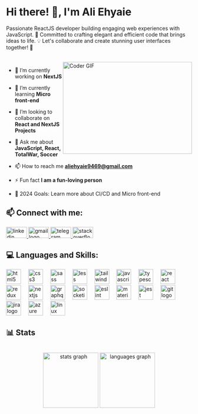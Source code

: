 <h1>Hi there! 👋, I'm Ali Ehyaie</h1>
<p>Passionate ReactJS developer building engaging web experiences with JavaScript. 🚀 Committed to crafting elegant and efficient code that brings ideas to life. 💡 Let's collaborate and create stunning user interfaces together! 🌟</p>
<br />

<img align="right" alt="Coder GIF" height=250 width=350 src="https://images.squarespace-cdn.com/content/v1/5769fc401b631bab1addb2ab/1541580611624-TE64QGKRJG8SWAIUS7NS/ke17ZwdGBToddI8pDm48kPoswlzjSVMM-SxOp7CV59BZw-zPPgdn4jUwVcJE1ZvWQUxwkmyExglNqGp0IvTJZamWLI2zvYWH8K3-s_4yszcp2ryTI0HqTOaaUohrI8PI6FXy8c9PWtBlqAVlUS5izpdcIXDZqDYvprRqZ29Pw0o/coding-freak.gif" />

- 🔭 I’m currently working on **NextJS**

- 🌱 I’m currently learning **Micro front-end**

- 👯 I’m looking to collaborate on **React and NextJS Projects**

- 💬 Ask me about **JavaScript, React, TotalWar, Soccer**

- 📫 How to reach me **aliehyaie9469@gmail.com**

- ⚡ Fun fact **I am a fun-loving person**

- 🥅 2024 Goals: Learn more about CI/CD and Micro front-end

## 📫 Connect with me:
<div align="left">
<a target="blank" href="https://www.linkedin.com/in/ali-ehyaie/">
  <img src="https://raw.githubusercontent.com/maurodesouza/profile-readme-generator/master/src/assets/icons/social/linkedin/default.svg" width="56" height="30" alt="linkedin logo"  />
  </a>
  <a target="blank" href="https://mail.google.com/mail/u/0/?pli=1#inbox">
  <img src="https://raw.githubusercontent.com/maurodesouza/profile-readme-generator/master/src/assets/icons/social/gmail/default.svg" width="56" height="30" alt="gmail logo"  />
  </a>
   <a target="blank"  href="https://web.telegram.org/k/">
  <img src="https://raw.githubusercontent.com/maurodesouza/profile-readme-generator/master/src/assets/icons/social/telegram/default.svg" width="56" height="30" alt="telegram logo"  />
  </a>
   <a target="blank" href="https://stackoverflow.com/users/15678620">
  <img src="https://raw.githubusercontent.com/maurodesouza/profile-readme-generator/master/src/assets/icons/social/stackoverflow/default.svg" width="56" height="30" alt="stackoverflow logo"  />
  </a>
</div>


## 💻 Languages and Skills:
<div align="left">
  <img src="https://cdn.jsdelivr.net/gh/devicons/devicon/icons/html5/html5-original.svg" height="40" alt="html5 logo"  />
  <img width="12" />
  <img src="https://cdn.jsdelivr.net/gh/devicons/devicon/icons/css3/css3-original.svg" height="40" alt="css3 logo"  />
  <img width="12" />
  <img src="https://cdn.jsdelivr.net/gh/devicons/devicon/icons/sass/sass-original.svg" height="40" alt="sass logo"  />
  <img width="12" />
  <img src="https://cdn.jsdelivr.net/gh/devicons/devicon/icons/less/less-plain-wordmark.svg" height="40" alt="less logo"  />
  <img width="12" />
  <img src="https://cdn.jsdelivr.net/gh/devicons/devicon/icons/tailwindcss/tailwindcss-original-wordmark.svg" height="40" alt="tailwindcss logo"  />
  <img width="12" />
  <img src="https://cdn.jsdelivr.net/gh/devicons/devicon/icons/javascript/javascript-original.svg" height="40" alt="javascript logo"  />
  <img width="12" />
  <img src="https://cdn.jsdelivr.net/gh/devicons/devicon/icons/typescript/typescript-original.svg" height="40" alt="typescript logo"  />
  <img width="12" />
  <img src="https://cdn.jsdelivr.net/gh/devicons/devicon/icons/react/react-original.svg" height="40" alt="react logo"  />
  <img width="12" />
  <img src="https://cdn.jsdelivr.net/gh/devicons/devicon/icons/redux/redux-original.svg" height="40" alt="redux logo"  />
  <img width="12" />
  <img src="https://cdn.jsdelivr.net/gh/devicons/devicon/icons/nextjs/nextjs-original.svg" height="40" alt="nextjs logo"  />
  <img width="12" />
  <img src="https://cdn.jsdelivr.net/gh/devicons/devicon/icons/graphql/graphql-plain.svg" height="40" alt="graphql logo"  />
  <img width="12" />
  <img src="https://cdn.jsdelivr.net/gh/devicons/devicon/icons/socketio/socketio-original.svg" height="40" alt="socketio logo"  />
  <img width="12" />
  <img src="https://cdn.jsdelivr.net/gh/devicons/devicon/icons/eslint/eslint-original.svg" height="40" alt="eslint logo"  />
  <img width="12" />
  <img src="https://cdn.jsdelivr.net/gh/devicons/devicon/icons/materialui/materialui-original.svg" height="40" alt="materialui logo"  />
  <img width="12" />
  <img src="https://cdn.jsdelivr.net/gh/devicons/devicon/icons/jest/jest-plain.svg" height="40" alt="jest logo"  />
  <img width="12" />
  <img src="https://cdn.jsdelivr.net/gh/devicons/devicon/icons/git/git-original.svg" height="40" alt="git logo"  />
  <img width="12" />
  <img src="https://cdn.jsdelivr.net/gh/devicons/devicon/icons/jira/jira-original.svg" height="40" alt="jira logo"  />
  <img width="12" />
  <img src="https://cdn.jsdelivr.net/gh/devicons/devicon/icons/azure/azure-original.svg" height="40" alt="azure logo"  />
  <img width="12" />
  <img src="https://cdn.jsdelivr.net/gh/devicons/devicon/icons/linux/linux-original.svg" height="40" alt="linux logo"  />
</div>

## 📊 Stats
<br />
<div align="center">
  <img src="https://github-readme-stats.vercel.app/api?username=aliehyaie&hide_title=false&hide_rank=false&show_icons=true&include_all_commits=true&count_private=true&disable_animations=false&theme=dracula&locale=en&hide_border=false&order=1" height="150" alt="stats graph"  />
  <img src="https://github-readme-stats.vercel.app/api/top-langs?username=aliehyaie&locale=en&hide_title=false&layout=compact&card_width=320&langs_count=5&theme=dracula&hide_border=false&order=2" height="150" alt="languages graph"  />


